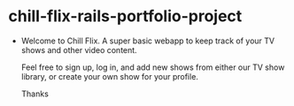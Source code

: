 # chill-flix-rails-portfolio-project

* Welcome to Chill Flix. A super basic webapp to keep track of your TV shows and other video content.

  Feel free to sign up, log in, and add new shows from either our TV show library, or create your own show for your profile.

  Thanks
